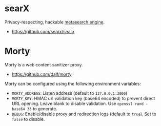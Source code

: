 # searX
Privacy-respecting, hackable [metasearch engine](https://en.wikipedia.org/wiki/Metasearch_engine).

- <https://github.com/searx/searx>


# Morty
Morty is a web content sanitizer proxy.

- <https://github.com/dalf/morty>

Morty can be configured using the following environment variables:

- `MORTY_ADDRESS`: Listen address (default to `127.0.0.1:3000`)
- `MORTY_KEY`: HMAC url validation key (base64 encoded) to prevent direct URL opening. Leave blank to disable validation. Use `openssl rand -base64 33` to generate.
- `DEBUG`: Enable/disable proxy and redirection logs (default to `true`). Set to `false` to disable.

